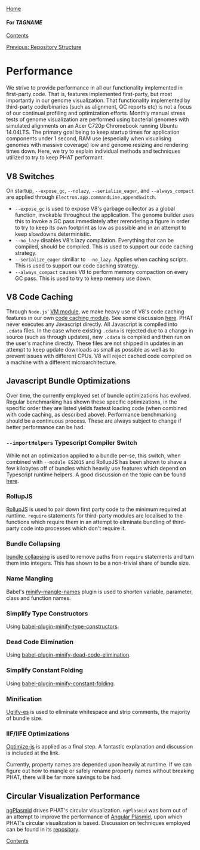 [Home](https://chgibb.github.io/PHATDocs/)

#### For $TAGNAME$
[Contents](https://chgibb.github.io/PHATDocs/docs/latest/home)

[Previous: Repository Structure](https://chgibb.github.io/PHATDocs/docs/latest/repoStructure)

# Performance
We strive to provide performance in all our functionality implemented in first-party code. That is, features implemented first-party, but most importantly in our genome visualization. That functionality implemented by third-party code/binaries (such as alignment, QC reports etc) is not a focus of our continual profiling and optimization efforts. Monthly manual stress tests of genome visualization are performed using bacterial genomes with simulated alignments on an Acer C720p Chromebook running Ubuntu 14.04LTS. The primary goal being to keep startup times for application components under 1 second, RAM use (especially when visualising genomes with massive coverage) low and genome resizing and rendering times down. Here, we try to explain individual methods and techniques utilized to try to keep PHAT performant.

## V8 Switches
On startup, ```--expose_gc```, ```--nolazy```, ```--serialize_eager```, and ```--always_compact``` are applied through ```Electron.app.commandLine.appendSwitch```.
- ```--expose_gc``` is used to expose V8's garbage collector as a global function, invokable throughout the application. The genome builder uses this to invoke a GC pass immediately after rerendering a figure in order to try to keep its own footprint as low as possible and in an attempt to keep slowdowns deterministic.
- ```--no_lazy``` disables V8's lazy compilation. Everything that can be compiled, should be compiled. This is used to support our code caching strategy.
- ```--serialize_eager``` similiar to ```--no_lazy```. Applies when caching scripts. This is used to support our code caching strategy.
- ```--always_compact``` causes V8 to perform memory compaction on every GC pass. This is used to try to keep memory use down.

## V8 Code Caching
Through ```Node.js```' [VM module](https://nodejs.org/api/vm.html), we make heavy use of V8's code caching features in our own [code caching module](https://github.com/chgibb/PHAT/blob/$TAGNAME$/src/req/bootStrapCodeCache.ts). See some discussion [here](https://v8project.blogspot.ca/2015/07/code-caching.html). PHAT never executes any Javascript directly. All Javascript is compiled into ```.cdata``` files. In the case where existing ```.cdata``` is rejected due to a change in source (such as through updates), new ```.cdata``` is compiled and then run on the user's machine directly. These files are not shipped in updates in an attempt to keep update downloads as small as possible as well as to prevent issues with different CPUs. V8 will reject cached code compiled on a machine with a different microarchitecture.
## Javascript Bundle Optimizations
Over time, the currently employed set of bundle optimizations has evolved. Regular benchmarking has shown these specific optimizations, in the specific order they are listed yields fastest loading code (when combined with code caching, as described above). Performance benchmarking should be a continuous process. These are always subject to change if better performance can be had.

### ```--importHelpers``` Typescript Compiler Switch
While not an optimization applied to a bundle per-se, this switch, when combined with ```--module ES2015``` and RollupJS has been shown to shave a few kilobytes off of bundles which heavily use features which depend on Typescript runtime helpers. A good discussion on the topic can be found [here](https://blog.mariusschulz.com/2016/12/16/typescript-2-1-external-helpers-library).

### RollupJS
[RollupJS](https://github.com/rollup/rollup) is used to pair down first party code to the minimum required at runtime. ```require``` statements for third-party modules are localised to the functions which require them in an attempt to eliminate bundling of third-party code into processes which don't require it.

### Bundle Collapsing
[bundle collapsing](https://github.com/substack/bundle-collapser) is used to remove paths from ```require``` statements and turn them into integers. This has shown to be a non-trivial share of bundle size.

### Name Mangling
Babel's [minify-mangle-names](https://babeljs.io/docs/en/babel-plugin-minify-mangle-names/) plugin is used to shorten variable, parameter, class and function names.

### Simplify Type Constructors
Using [babel-plugin-minify-type-constructors](https://github.com/babel/minify/tree/master/packages/babel-plugin-minify-type-constructors).

### Dead Code Elimination
Using [babel-plugin-minify-dead-code-elimination](https://github.com/babel/minify/tree/master/packages/babel-plugin-minify-dead-code-elimination).

### Simplify Constant Folding
Using [babel-plugin-minify-constant-folding](https://github.com/babel/minify/tree/master/packages/babel-plugin-minify-constant-folding).

### Minification
[Uglify-es](https://www.npmjs.com/package/uglify-es) is used to eliminate whitespace and strip comments, the majority of bundle size.

### IIF/IIFE Optimizations
[Optimize-js](https://github.com/nolanlawson/optimize-js) is applied as a final step. A fantastic explanation and discussion is included at the link.

Currently, property names are depended upon heavily at runtime. If we can figure out how to mangle or safely rename property names without breaking PHAT, there will be far more savings to be had.

## Circular Visualization Performance
[ngPlasmid](https://github.com/chgibb/ngPlasmid) drives PHAT's circular visualization. ```ngPlasmid``` was born out of an attempt to improve the performance of [Angular Plasmid](https://github.com/vixis/angularplasmid), upon which PHAT's circular visualization is based. Discussion on techniques employed can be found in its [repository](https://github.com/chgibb/ngPlasmid).

[Contents](https://chgibb.github.io/PHATDocs/docs/latest/home)